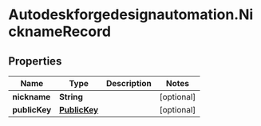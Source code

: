 # Autodeskforgedesignautomation.NicknameRecord

## Properties
Name | Type | Description | Notes
------------ | ------------- | ------------- | -------------
**nickname** | **String** |  | [optional] 
**publicKey** | [**PublicKey**](PublicKey.md) |  | [optional] 


